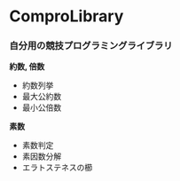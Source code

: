 # ComproLibrary
### 自分用の競技プログラミングライブラリ
**約数, 倍数**
* 約数列挙
* 最大公約数
* 最小公倍数

**素数**
* 素数判定
* 素因数分解
* エラトステネスの櫛
